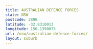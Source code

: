 ```yaml
---
title: AUSTRALIAN DEFENCE FORCES
state: NSW
postcode: 2890
latitude: -32.8310013
longitude: 150.1390075
url: /nsw/australian-defence-forces/
layout: suburb
---
```

